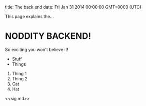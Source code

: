 title: The back end
date: Fri Jan 31 2014 00:00:00 GMT+0000 (UTC)

This page explains the...

# NODDITY BACKEND!

So exciting you won't believe it!

- Stuff
- Things

1. Thing 1
2. Thing 2
3. Cat
4. Hat

<<sig.md>>
